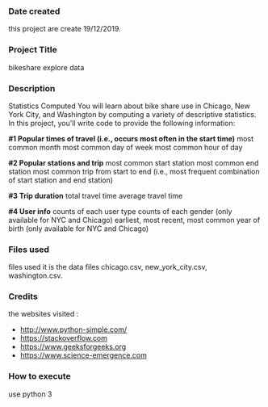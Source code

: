 ### Date created
this project are create 19/12/2019.

### Project Title
bikeshare explore data

### Description
Statistics Computed
You will learn about bike share use in Chicago, New York City, and Washington by computing a variety of descriptive statistics. In this project, you'll write code to provide the following information:

**#1 Popular times of travel (i.e., occurs most often in the start time)**
most common month
most common day of week
most common hour of day

**#2 Popular stations and trip**
most common start station
most common end station
most common trip from start to end (i.e., most frequent combination of start station and end station)

**#3 Trip duration**
total travel time
average travel time

**#4 User info**
counts of each user type
counts of each gender (only available for NYC and Chicago)
earliest, most recent, most common year of birth (only available for NYC and Chicago)

### Files used
files used it is the data files chicago.csv, new_york_city.csv, washington.csv.

### Credits
the websites visited :

- http://www.python-simple.com/
- https://stackoverflow.com
- https://www.geeksforgeeks.org
- https://www.science-emergence.com

### How to execute
use python 3

